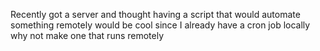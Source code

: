 
Recently got a server and thought having a script that would automate something remotely would be cool since I already have a cron job locally why not make one that runs remotely
